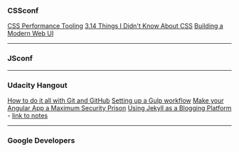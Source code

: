 ### CSSconf

<a href="https://www.youtube.com/watch?v=FEs2jgZBaQA&list=PLvnI7cZBCpyZttGHLrrzTquMqiZIsAnfl&index=1" target="_blank">
CSS Performance Tooling</a>

<a href="https://www.youtube.com/watch?v=WjP7TEKB7Uo&index=8&list=PL37ZVnwpeshHAnqFlTxhd0MIXWjLBbM3R" target="_blank">
3.14 Things I Didn't Know About CSS</a>

<a href="https://www.youtube.com/watch?v=-_0LpTGOE_w&list=PL37ZVnwpeshHFbT0mLTNMtMGO1mo6yPRX&index=7" target="_blank">
Building a Modern Web UI</a>

-----------------------------------

### JSconf

------------------------------------

### Udacity Hangout

<a href="https://plus.google.com/u/0/events/cd2bd75mkg9mh6gsbbrgmahj2a4?authkey=CNvE6O3F3JXz3gE" target="_blank">
How to do it all with Git and GitHub</a>

<a href="https://plus.google.com/u/0/events/cv9skua854h0rr1qf9b6pisl87g?authkey=COLTgKmx35_NZw" target="_blank">
Setting up a Gulp workflow</a>

<a href="https://plus.google.com/u/0/events/cvnt1o4c5ekca0do0a1ci2roof4?authkey=CPOlop2riP_-hwE" target="_blank">
Make your Angular App a Maximum Security Prison</a>

<a href="https://plus.google.com/u/0/events/co3bi9ovmfkm69paf8d627l2t50?authkey=COm5k9uOv43eGg" target="_blank">
Using Jekyll as a Blogging Platform</a> - <a href="https://discussions.udacity.com/t/jekyll-basics-beginner/32856" target="_blank">link to notes</a>

------------------------------------

### Google Developers
